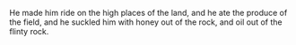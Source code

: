 He made him ride on the high places of the land, and he ate the produce of the field, and he suckled him with honey out of the rock, and oil out of the flinty rock.
